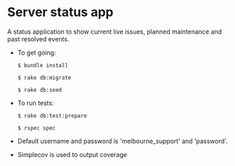 # Server status app

A status application to show current live issues, planned maintenance and past resolved events.

* To get going:

    `$ bundle install`

    `$ rake db:migrate`

    `$ rake db:seed`

* To run tests:

    `$ rake db:test:prepare`

    `$ rspec spec`

* Default username and password is 'melbourne_support' and 'password'.
* Simplecov is used to output coverage